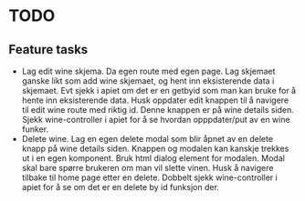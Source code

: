# TODO

## Feature tasks

- Lag edit wine skjema. Da egen route med egen page. Lag skjemaet ganske likt som add wine skjemaet, og hent inn eksisterende data i skjemaet. Evt sjekk i apiet om det er en getbyid som man kan bruke for å hente inn eksisterende data. Husk oppdater edit knappen til å navigere til edit wine route med riktig id. Denne knappen er på wine details siden. Sjekk wine-controller i apiet for å se hvordan opppdater/put av en wine funker.
- Delete wine. Lag en egen delete modal som blir åpnet av en delete knapp på wine details siden. Knappen og modalen kan kanskje trekkes ut i en egen komponent. Bruk html dialog element for modalen. Modal skal bare spørre brukeren om man vil slette vinen. Husk å navigere tilbake til home page etter en delete. Dobbelt sjekk wine-controller i apiet for å se om det er en delete by id funksjon der.